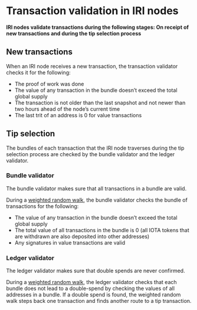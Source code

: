# Transaction validation in IRI nodes

**IRI nodes validate transactions during the following stages: On receipt of new transactions and during the tip selection process**

## New transactions

When an IRI node receives a new transaction, the transaction validator checks it for the following:

- The proof of work was done
- The value of any transaction in the bundle doesn’t exceed the total global supply
- The transaction is not older than the last snapshot and not newer than two hours ahead of the node’s current time
- The last trit of an address is 0 for value transactions

## Tip selection

The bundles of each transaction that the IRI node traverses during the tip selection process are checked by the bundle validator and the ledger validator.

### Bundle validator

The bundle validator makes sure that all transactions in a bundle are valid.

During a [weighted random walk](../concepts/tip-selection.md), the bundle validator checks the bundle of transactions for the following:

- The value of any transaction in the bundle doesn’t exceed the total global supply
- The total value of all transactions in the bundle is 0 (all IOTA tokens that are withdrawn are also deposited into other addresses)
- Any signatures in value transactions are valid

### Ledger validator

The ledger validator makes sure that double spends are never confirmed.

During a [weighted random walk](../concepts/tip-selection.md), the ledger validator checks that each bundle does not lead to a double-spend by checking the values of all addresses in a bundle. If a double spend is found, the weighted random walk steps back one transaction and finds another route to a tip transaction.
